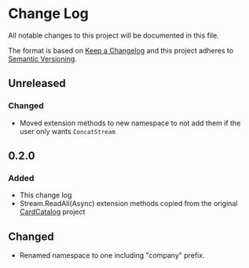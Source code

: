 ﻿# Change Log
All notable changes to this project will be documented in this file.

The format is based on [Keep a Changelog](http://keepachangelog.com/)
and this project adheres to [Semantic Versioning](http://semver.org/).

## Unreleased
### Changed
- Moved extension methods to new namespace to not add them if the user
  only wants `ConcatStream`

## 0.2.0
### Added
- This change log
- Stream.ReadAll(Async) extension methods copied from the original
  [CardCatalog](https://github.com/Eitilt/CardCatalog) project
## Changed
- Renamed namespace to one including "company" prefix.